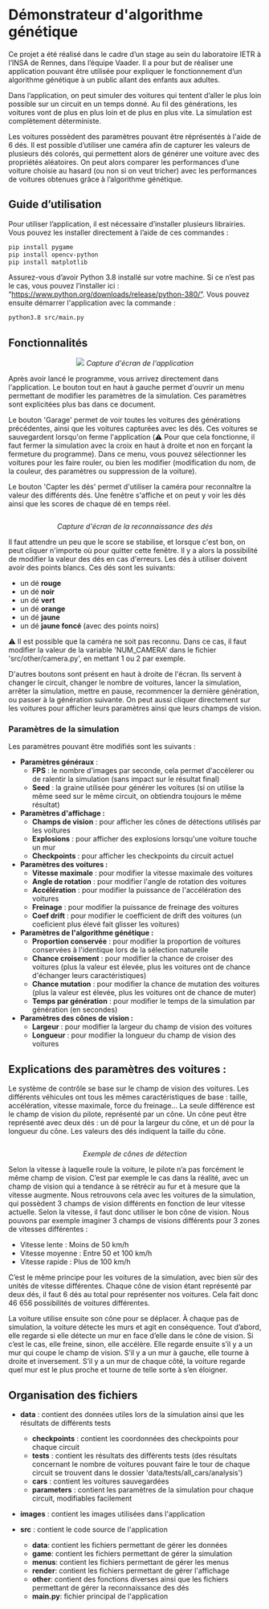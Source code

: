 # Démonstrateur d'algorithme génétique

Ce projet a été réalisé dans le cadre d’un stage au sein du laboratoire IETR à l’INSA de Rennes, dans l’équipe Vaader.
Il a pour but de réaliser une application pouvant être utilisée pour expliquer le fonctionnement d’un algorithme 
génétique à un public allant des enfants aux adultes.

Dans l’application, on peut simuler des voitures qui tentent d’aller le plus loin possible sur un circuit en un temps 
donné. Au fil des générations, les voitures vont de plus en plus loin et de plus en plus vite. La simulation est 
complètement déterministe.

Les voitures possèdent des paramètres pouvant être réprésentés à l'aide de 6 dés. Il est possible d’utiliser une caméra 
afin de capturer les valeurs de plusieurs dés colorés, qui permettent alors de générer une voiture avec des propriétés
aléatoires. On peut alors comparer les performances d’une voiture choisie au hasard (ou non si on veut tricher) avec les
performances de voitures obtenues grâce à l’algorithme génétique.



## Guide d’utilisation

Pour utiliser l’application, il est nécessaire d’installer plusieurs librairies. Vous pouvez les installer directement
à l’aide de ces commandes :
```bash
pip install pygame
pip install opencv-python
pip install matplotlib
```
Assurez-vous d’avoir Python 3.8 installé sur votre machine. 
Si ce n’est pas le cas, vous pouvez l’installer ici : “https://www.python.org/downloads/release/python-380/”.
Vous pouvez ensuite démarrer l'application avec la commande :

```bash
python3.8 src/main.py
```

## Fonctionnalités

<p align="center">
  <img src="/images/menu.png">
  <em>Capture d'écran de l'application</em>
</p>

Après avoir lancé le programme, vous arrivez directement dans l'application. Le bouton tout en haut à gauche permet
d'ouvrir un menu permettant de modifier les paramètres de la simulation. Ces paramètres sont explicitées plus bas dans 
ce document.

Le bouton 'Garage' permet de voir toutes les voitures des générations précédentes, ainsi que les voitures capturées 
avec les dés. Ces voitures se sauvegardent lorsqu'on ferme l'application (⚠️ Pour que cela fonctionne, il faut 
fermer la simulation avec la croix en haut à droite et non en forçant la fermeture du programme). Dans ce menu, vous 
pouvez sélectionner les voitures pour les faire rouler, ou bien les modifier (modification du nom,
de la couleur, des paramètres ou suppression de la voiture).

Le bouton 'Capter les dés' permet d'utiliser la caméra pour reconnaître la valeur des différents dés. Une fenêtre 
s'affiche  et on peut y voir les dés ainsi que les scores de chaque dé en temps réel.

<p align="center">
  <img src="/images/dice.png" alt>
</p>
<p align="center">
  <em>Capture d'écran de la reconnaissance des dés</em>
</p>
  

Il faut attendre un peu que le score se stabilise, et lorsque c'est bon, on peut cliquer n'importe où pour quitter
cette fenêtre. Il y a alors la possibilité de modifier la valeur des dés en cas d'erreurs. Les dés à utiliser doivent
avoir des points blancs. Ces dés sont les suivants:
- un dé **rouge**
- un dé **noir**
- un dé **vert**
- un dé **orange**
- un dé **jaune**
- un dé **jaune foncé** (avec des points noirs)

⚠️ Il est possible que la caméra ne soit pas reconnu. Dans ce cas, il faut modifier la valeur de la variable 
'NUM_CAMERA' dans le fichier 'src/other/camera.py', en mettant 1 ou 2 par exemple.

D'autres boutons sont présent en haut à droite de l'écran. Ils servent à changer le circuit, changer le nombre
de voitures, lancer la simulation, arrêter la simulation, mettre en pause, recommencer la dernière génération, ou 
passer à la génération suivante. On peut aussi cliquer directement sur les voitures pour afficher leurs paramètres 
ainsi que leurs champs de vision.

### Paramètres de la simulation

Les paramètres pouvant être modifiés sont les suivants :
- **Paramètres généraux** :
  - **FPS** : le nombre d'images par seconde, cela permet d'accélerer ou de ralentir la simulation (sans impact sur le
  résultat final)
  - **Seed** : la graine utilisée pour générer les voitures (si on utilise la même seed sur le même circuit, on obtiendra
  toujours le même résultat)
- **Paramètres d'affichage :**
  - **Champs de vision** : pour afficher les cônes de détections utilisés par les voitures
  - **Explosions** : pour afficher des explosions lorsqu'une voiture touche un mur
  - **Checkpoints** : pour afficher les checkpoints du circuit actuel
- **Paramètres des voitures :**
  - **Vitesse maximale** : pour modifier la vitesse maximale des voitures
  - **Angle de rotation** : pour modifier l'angle de rotation des voitures
  - **Accélération** : pour modifier la puissance de l'accélération des voitures
  - **Freinage** : pour modifier la puissance de freinage des voitures
  - **Coef drift** : pour modifier le coefficient de drift des voitures (un coeficient plus élevé fait glisser les
  voitures)
- **Paramètres de l'algorithme génétique :**
  - **Proportion conservée** : pour modifier la proportion de voitures conservées à l'identique lors de la sélection
  naturelle
  - **Chance croisement** : pour modifier la chance de croiser des voitures (plus la valeur est élevée, plus les voitures
  ont de chance d'échanger leurs caractéristiques)
  - **Chance mutation** : pour modifier la chance de mutation des voitures (plus la valeur est élevée, plus les voitures
  ont de chance de muter)
  - **Temps par génération** : pour modifier le temps de la simulation par génération (en secondes)
- **Paramètres des cônes de vision :**
  - **Largeur** : pour modifier la largeur du champ de vision des voitures
  - **Longueur** : pour modifier la longueur du champ de vision des voitures


## Explications des paramètres des voitures :

Le système de contrôle se base sur le champ de vision des voitures. Les différents véhicules ont tous les mêmes 
caractéristiques de base : taille, accélération, vitesse maximale, force du freinage… La seule différence est le 
champ de vision du pilote, représenté par un cône. Un cône peut être représenté avec deux dés : un dé pour la largeur
du cône, et un dé pour la longueur du cône. Les valeurs des dés indiquent la taille du cône.

<p align="center">
  <img src="/images/cones.png" alt>
</p>
<p align="center">
  <em>Exemple de cônes de détection</em>
</p>


Selon la vitesse à laquelle roule la voiture, le pilote n’a pas forcément le même champ de vision. C’est par 
exemple le cas dans la réalité, avec un champ de vision qui a tendance à se rétrécir au fur et à mesure que la 
vitesse augmente. Nous retrouvons cela avec les voitures de la simulation, qui possèdent 3 champs de vision différents 
en fonction de leur vitesse actuelle. Selon la vitesse, il faut donc utiliser le bon cône de vision. Nous pouvons 
par exemple imaginer 3 champs de visions différents pour 3 zones de vitesses différentes :
- Vitesse lente : Moins de 50 km/h
- Vitesse moyenne : Entre 50 et 100 km/h
- Vitesse rapide : Plus de 100 km/h

C’est le même principe pour les voitures de la simulation, avec bien sûr des unités de vitesse différentes. Chaque 
cône de vision étant représenté par deux dés, il faut 6 dés au total pour représenter nos voitures. Cela fait 
donc 46 656 possibilités de voitures différentes.

La voiture utilise ensuite son cône pour se déplacer. À chaque pas de simulation, la voiture détecte les murs et 
agit en conséquence. Tout d’abord, elle regarde si elle détecte un mur en face d’elle dans le cône de vision. Si
c’est le cas, elle freine, sinon, elle accélère. Elle regarde ensuite s’il y a un mur qui coupe le champ de vision. 
S’il y a un mur à gauche, elle tourne à droite et inversement. S’il y a un mur de chaque côté, la voiture regarde 
quel mur est le plus proche et tourne de telle sorte à s’en éloigner.


## Organisation des fichiers

- **data** : contient des données utiles lors de la simulation ainsi que les résultats de différents tests
    - **checkpoints** : contient les coordonnées des checkpoints pour chaque circuit
    - **tests** : contient les résultats des différents tests (des résultats concernant le nombre de voitures pouvant 
faire le tour de chaque circuit se trouvent dans le dossier 'data/tests/all_cars/analysis')
    - **cars** : contient les voitures sauvegardées
    - **parameters** : contient les paramètres de la simulation pour chaque circuit, modifiables facilement
  

- **images** : contient les images utilisées dans l'application


- **src** : contient le code source de l'application
    - **data**: contient les fichiers permettant de gérer les données
    - **game**: contient les fichiers permettant de gérer la simulation
    - **menus**: contient les fichiers permettant de gérer les menus
    - **render**: contient les fichiers permettant de gérer l'affichage
    - **other**: contient des fonctions diverses ainsi que les fichiers permettant de gérer la reconnaissance des dés
    - **main.py**: fichier principal de l'application
